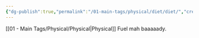 ```yaml
---
{"dg-publish":true,"permalink":"/01-main-tags/physical/diet/diet/","created":"2024-11-18T16:47:45.528+05:30","updated":"2024-10-11T13:28:58.000+05:30"}
---
```


[[01 - Main Tags/Physical/Physical\|Physical]]
Fuel mah baaaaady.
